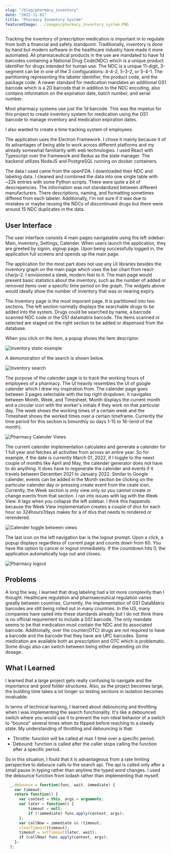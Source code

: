 ```yaml
---
slug: "/blog/pharmacy_inventory"
date: "2022-11-01"
title: "Pharmacy Inventory System"
featuredImage: ../images/pharmacy_inventory_system.PNG
---
```


Tracking the inventory of prescription medication is important in to regulate from both a financial and safety standpoint. Traditionally, inventory is done by hand but modern software in the healthcare industry have made it more automated. All pharmaceutical products in the use are mandated to have 1d barcodes containing a National Drug Code(NDC) which is a unique product identifier for drugs intended for human use. The NDC is a unique 11-digit, 3-segment can be in one of the 3 configurations: 4-4-2, 5-3-2, or 5-4-1. The partitioning representing the labeler identifier, the product code, and the package code. A newer standard for medication mandates an additional GS1 barcode which is a 2D barcode that in addition to the NDC encoding, also contains information on the expiration date, batch number, and serial number. 

Most pharmacy systems use just the 1d barcode. This was the impetus for this project to create inventory system for medication using the GS1 barcode to manage inventory and medication expiration dates.

I also wanted to create a time tracking system of employees. 

The application uses the Electron Framework. I chose it mainly because it of its advantages of being able to work across different platforms and my already somewhat familiarity with web technologies. I used React with Typescript over the framework and Redux as the state manager. The backend utilizes NodeJS and PostgreSQL running on docker containers. 

The data I used came from the openFDA. I downloaded their NDC and labeling data. I cleaned and combined the data into one single table with ~22k entries with some Python scripts. There were quite a bit of descrepencies. The information was not standardized between different manufacturers. There descriptions, naming, and formatting sometimes differed from each labeler. Additionally, I'm not sure if it was due to mistakes or maybe reusing the NDCs of discontinued drugs but there were around 15 NDC duplicates in the data. 

## User Interface

The user interface consists 4 main pages navigatable using the left sidebar: Main, Inventory, Settings, Calender. When users launch the application, they are greeted by signin, signup page. Upon being successfully logged in, the application full screens and opends up the main page. 

The application for the most part does not use any UI libraries besides the inventory graph on the main page which uses the bar chart from react-charjs-2. I envisioned a sleek, modern feel to it. The main page would present basic statistics about the inventory, such as the number of added or removed items over a specific time period on the graph. The widgets above would ideally show the number of inventory that was or nearing expiry. 

The Inventory page is the most imporant page. It is partitioned into two sections. The left section normally displays the searchable drugs to be added into the system. Drugs could be searched by name, a barcode scanned NDC code or the GS1 datamatrix barcode. The items scanned or selected are staged on the right section to be added or dispensed from the database. 

When you click on the item, a popup shows the item descriptor. 

![Inventory static example](../images/invtory_search_example.PNG)

A demonstration of the search is shown below.

![Inventory search](../images/test_search.gif)



The purpose of the calender page is to track the working hours of employees of a pharmacy. The UI heavily resembles the UI of google calender which I drew my inspiration from. The calender page goes between 3 pages selectable with the top right dropdown. It navigates between Month, Week, and Timesheet. Month displays the current month and a circular icon with the worker's initials if they work on that particular day. The week shows the working times of a certain week and the Timesheet shows the worked times over a certain timeframe. Currently the time period for this section is bimonthly so days 1-15 to 16-{end of the month}. 

![Pharmacy Calender Views](../images/pharmacy_calender.PNG)

The current calender implementation calculates and generate a calender for 1 full year and fetches all activities from across an entire year. So for example, if the date is currently March 01, 2022, if I toggle to the neext couple of months like April and May, the calender generator does not have to do anything. It does have to regenerate the calender and events if it travels between December 2021 to January 2022. Similar to Google calender, events can be added in the Month section be clicking on the particular calender day or pressing create event from the ceate icon. Currently, the Week section is only view only so you cannot create or change events from that section. I ran into issues with lag with the Week View. It lags when you collapse the left sidebar. I think this happends because the Week View implementation creates a couple of divs for each hour so 3*24hours*7days makes for a of divs that needs to rendered or rerendered. 

![Calender toggle between views](../images/test_calender.gif)

The last icon on the left navigation bar is the logout prompt. Upon a click, a popup displays regardless of current page and counts down from 60. You have the option to cancel or logout immediately. If the countdown hits 0, the application automatically logs out and closes.

![Pharmacy logout](../images/pharmacy_logout.PNG)

## Problems
 
A long the way, I learned that drug labeling had a lot more complexity than I thought. Healthcare regulation and pharmaeceutical regulation varies greatly between countries. Currently, the implementation of GS1 DataMatrix barcodes are still being rolled out in many countries. In the US, many companies have opted into these standards already but I do not think there is no official requirement to include a GS1 barcode. The only mandate seems to be that medication must contain the NDC and its associated barcode. Additionally, over the counter(OTC) drugs are not required to have a barcode and the barcode that they have are UPC barcodes. Some medication are available both as prescription and OTC which is problematic. Some drugs also can switch between being either depending on the dosage. 

## What I Learned

I learned that a large project gets really confusing to navigate and the importance and good folder structures. Also, as the project becomes large, the building time takes a lot longer so testing sections in isolation becomes invaluable. 

In terms of technical learning, I learned about debouncing and throttling when I was implementing the search functionality. It's like a debounced switch where you would use it to prevent the non-ideal behavior of a switch to "bounce" several times when its flipped before reaching to a staedy state. My understanding of throttling and debouncing is that:

- Throttle: function will be called at max 1 time over a specific period.
- Debound: function is called after the caller stops calling the function after a specific period. 

So in this situation, I fould that it is advantageous from a rate limiting perspective to debouce calls to the search api. The api is called only after a small pause in typing rather than anytime the typed word changes. I used the debounce function from lodash rather than implementing that myself. 


```javascript
  _.debounce = function(func, wait, immediate) {
    var timeout;
    return function() {
      var context = this, args = arguments;
      var later = function() {
          timeout = null;
          if (!immediate) func.apply(context, args);
      };
      var callNow = immediate && !timeout;
      clearTimeout(timeout);
      timeout = setTimeout(later, wait);
      if (callNow) func.apply(context, args);
    };
  };
```






